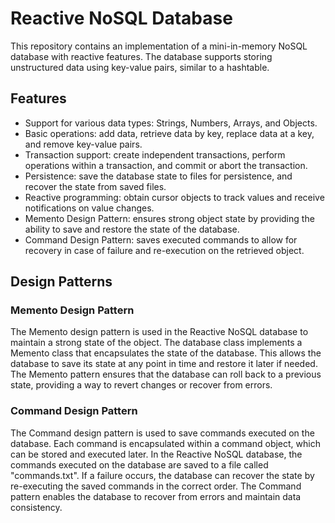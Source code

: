 # Reactive NoSQL Database

This repository contains an implementation of a mini-in-memory NoSQL database with reactive features. The database supports storing unstructured data using key-value pairs, similar to a hashtable.

## Features

- Support for various data types: Strings, Numbers, Arrays, and Objects.
- Basic operations: add data, retrieve data by key, replace data at a key, and remove key-value pairs.
- Transaction support: create independent transactions, perform operations within a transaction, and commit or abort the transaction.
- Persistence: save the database state to files for persistence, and recover the state from saved files.
- Reactive programming: obtain cursor objects to track values and receive notifications on value changes.
- Memento Design Pattern: ensures strong object state by providing the ability to save and restore the state of the database.
- Command Design Pattern: saves executed commands to allow for recovery in case of failure and re-execution on the retrieved object.

## Design Patterns

### Memento Design Pattern

The Memento design pattern is used in the Reactive NoSQL database to maintain a strong state of the object. The database class implements a Memento class that encapsulates the state of the database. This allows the database to save its state at any point in time and restore it later if needed. The Memento pattern ensures that the database can roll back to a previous state, providing a way to revert changes or recover from errors.

### Command Design Pattern

The Command design pattern is used to save commands executed on the database. Each command is encapsulated within a command object, which can be stored and executed later. In the Reactive NoSQL database, the commands executed on the database are saved to a file called "commands.txt". If a failure occurs, the database can recover the state by re-executing the saved commands in the correct order. The Command pattern enables the database to recover from errors and maintain data consistency.
